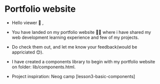 # Portfolio website
- Hello viewer 👋 ,
- You have landed on my portfolio website 🙏🏻 where i have shared my web development learning experience and few of my projects.
- Do check them out, and let me know your feedback(would be appriciated 😊).

 - I have created a components library to begin with my portfolio website on folder: lib/components.html. 
 - Project inspiration: Neog camp [lesson3-basic-components]

